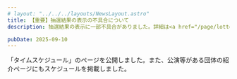 ```yaml
---
# layout: "../../../layouts/NewsLayout.astro"
title: 【重要】抽選結果の表示の不具合について
description: 抽選結果の表示に一部不具合がありました。詳細は<a href="/page/lottery-winner">こちら</a>をご覧ください。

pubDate: 2025-09-10
---
```


「タイムスケジュール」のページを公開しました。また、公演等がある団体の紹介ページにもスケジュールを掲載しました。